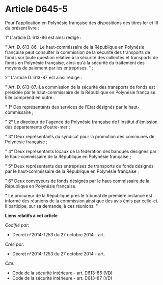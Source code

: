 # Article D645-5

Pour l'application en Polynésie française des dispositions des titres Ier et III du présent livre : 

1° L'article D. 613-86 est ainsi rédigé : 

" Art. D. 613-86.-Le haut-commissaire de la République en Polynésie française peut consulter la commission de la sécurité des
transports de fonds sur toute question relative à la sécurité des collectes et transports de fonds en Polynésie française,
ainsi qu'à la sécurité du traitement des moyens de paiement par les entreprises. " ; 

2° L'article D. 613-87 est ainsi rédigé : 

" Art. D. 613-87.-La commission de la sécurité des transports de fonds est présidée par le haut-commissaire de la République
en Polynésie française. Elle comprend en outre : 

" 1° Des représentants des services de l'Etat désignés par le haut-commissaire ; 

" 2° Le directeur de l'agence de Polynésie française de l'Institut d'émission des départements d'outre-mer ; 

" 3° Deux représentants du syndicat pour la promotion des communes de Polynésie française ; 

" 4° Deux représentants locaux de la fédération des banques désignés par le haut-commissaire de la République en Polynésie
française ; 

" 5° Deux représentants des entreprises de transports de fonds désignés par le haut-commissaire de la République en Polynésie
française ; 

" 6° Deux convoyeurs de fonds désignés par le haut-commissaire de la République en Polynésie française. 

" Le procureur de la République près le tribunal de première instance est informé des réunions de la commission ainsi que des
avis émis par celle-ci. Il participe, sur sa demande, à ces réunions. "

**Liens relatifs à cet article**

_Codifié par_:

  - Décret n°2014-1253 du 27 octobre 2014 - art.

_Créé par_:

  - Décret n°2014-1253 du 27 octobre 2014 - art.

_Cite_:

  - Code de la sécurité intérieure - art. D613-86 (VD)
  - Code de la sécurité intérieure - art. D613-87 (VD)
